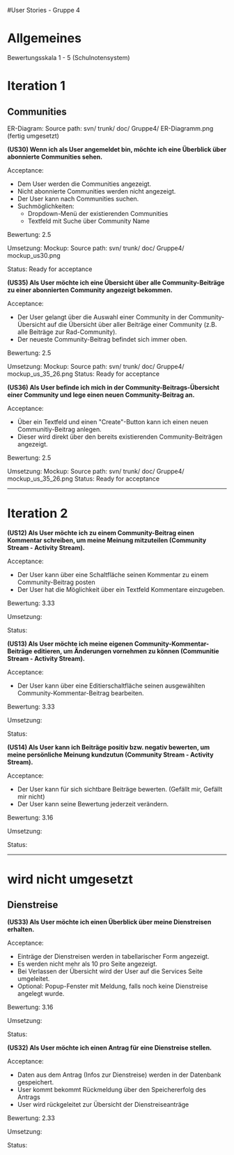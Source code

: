 #User Stories - Gruppe 4

# Allgemeines #

Bewertungsskala 1 - 5 (Schulnotensystem)

# Iteration 1 #

## Communities ##
ER-Diagram: Source path:  svn/  trunk/ doc/ Gruppe4/ ER-Diagramm.png (fertig umgesetzt)

**(US30) Wenn ich als User angemeldet bin, möchte ich eine Überblick über abonnierte Communities sehen.**

Acceptance:

  * Dem User werden die Communities angezeigt.
  * Nicht abonnierte Communities werden nicht angezeigt.
  * Der User kann nach Communities suchen.
  * Suchmöglichkeiten:
    * Dropdown-Menü der existierenden Communities
    * Textfeld mit Suche über Community Name

Bewertung: 2.5

Umsetzung:
Mockup: Source path:  svn/  trunk/ doc/ Gruppe4/ mockup\_us30.png

Status: Ready for acceptance

**(US35) Als User möchte ich eine Übersicht über alle Community-Beiträge zu einer abonnierten Community angezeigt bekommen.**

Acceptance:

  * Der User gelangt über die Auswahl einer Community in der Community-Übersicht auf die Übersicht über aller Beiträge einer Community (z.B. alle Beiträge zur Rad-Community).
  * Der neueste Community-Beitrag befindet sich immer oben.

Bewertung: 2.5

Umsetzung:
Mockup: Source path:  svn/  trunk/ doc/ Gruppe4/ mockup\_us\_35\_26.png
Status: Ready for acceptance

**(US36) Als User befinde ich mich in der Community-Beitrags-Übersicht einer Community und lege einen neuen Community-Beitrag an.**

Acceptance:

  * Über ein Textfeld und einen "Create"-Button kann ich einen neuen Communitiy-Beitrag anlegen.
  * Dieser wird direkt über den bereits existierenden Community-Beiträgen angezeigt.


Bewertung: 2.5

Umsetzung:
Mockup: Source path:  svn/  trunk/ doc/ Gruppe4/ mockup\_us\_35\_26.png
Status: Ready for acceptance


---


# Iteration 2 #

**(US12) Als User möchte ich zu einem Community-Beitrag einen Kommentar schreiben, um meine Meinung mitzuteilen (Community Stream - Activity Stream).**

Acceptance:

  * Der User kann über eine Schaltfläche seinen Kommentar zu einem Community-Beitrag posten
  * Der User hat die Möglichkeit über ein Textfeld Kommentare einzugeben.

Bewertung: 3.33

Umsetzung:

Status:

**(US13) Als User möchte ich meine eigenen Community-Kommentar-Beiträge editieren, um Änderungen vornehmen zu können (Communitie Stream - Activity Stream).**

Acceptance:

  * Der User kann über eine Editierschaltfläche seinen ausgewählten Community-Kommentar-Beitrag bearbeiten.

Bewertung: 3.33

Umsetzung:

Status:


**(US14) Als User kann ich Beiträge positiv bzw. negativ bewerten, um meine persönliche Meinung kundzutun (Community Stream - Activity Stream).**

Acceptance:

  * Der User kann für sich sichtbare Beiträge bewerten. (Gefällt mir, Gefällt mir nicht)
  * Der User kann seine Bewertung jederzeit verändern.

Bewertung: 3.16

Umsetzung:

Status:


---


# wird nicht umgesetzt #

## Dienstreise ##

**(US33) Als User möchte ich einen Überblick über meine Dienstreisen erhalten.**

Acceptance:

  * Einträge der Dienstreisen werden in tabellarischer Form angezeigt.
  * Es werden nicht mehr als 10 pro Seite angezeigt.
  * Bei Verlassen der Übersicht wird der User auf die Services Seite umgeleitet.
  * Optional: Popup-Fenster mit Meldung, falls noch keine Dienstreise angelegt wurde.

Bewertung: 3.16

Umsetzung:

Status:



**(US32) Als User möchte ich einen Antrag für eine Dienstreise stellen.**

Acceptance:

  * Daten aus dem Antrag (Infos zur Dienstreise) werden in der Datenbank gespeichert.
  * User kommt bekommt Rückmeldung über den Speichererfolg des Antrags
  * User wird rückgeleitet zur Übersicht der Dienstreiseanträge

Bewertung: 2.33

Umsetzung:

Status:
